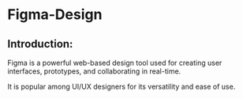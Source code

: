 # Figma-Design

## Introduction:

Figma is a powerful web-based design tool used for creating user interfaces, prototypes, and collaborating in real-time. 

It is popular among UI/UX designers for its versatility and ease of use.
